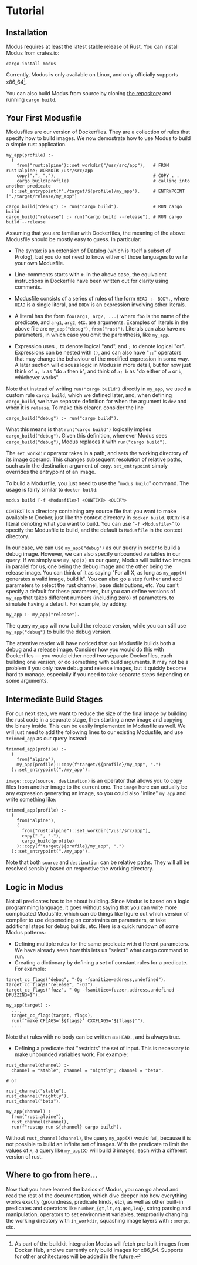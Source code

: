 # Tutorial

## Installation

Modus requires at least the latest stable release of Rust. You can install Modus from crates.io:

```
cargo install modus
```

Currently, Modus is only available on Linux, and only officially supports x86_64[^x86_why].

You can also build Modus from source by cloning [the repository](https://github.com/modus-continens/modus) and running `cargo build`.

## Your First Modusfile

Modusfiles are our version of Dockerfiles. They are a collection of rules that specify how to build images. We now demostrate how to use Modus to build a simple rust application.

```Modusfile
my_app(profile) :-
  (
    from("rust:alpine")::set_workdir("/usr/src/app"),   # FROM rust:alpine; WORKDIR /usr/src/app
    copy(".", "."),                                     # COPY . .
    cargo_build(profile)                                # calling into another predicate
  )::set_entrypoint(f"./target/${profile}/my_app").     # ENTRYPOINT ["./target/release/my_app"]

cargo_build("debug") :- run("cargo build").             # RUN cargo build
cargo_build("release") :- run("cargo build --release"). # RUN cargo build --release
```

Assuming that you are familiar with Dockerfiles, the meaning of the above Modusfile should be mostly easy to guess. In particular:

* The syntax is an extension of [Datalog](https://en.wikipedia.org/wiki/Datalog) (which is itself a subset of Prolog), but you do not need to know either of those languages to write your own Modusfile.

* Line-comments starts with `#`. In the above case, the equivalent instructions in Dockerfile have been written out for clarity using comments.

* Modusfile consists of a series of rules of the form `HEAD :- BODY.`, where `HEAD` is a single literal, and `BODY` is an expression involving other literals.

* A literal has the form `foo(arg1, arg2, ...)` where `foo` is the name of the predicate, and `arg1`, `arg2`, etc. are arguments. Examples of literals in the above file are `my_app("debug")`, `from("rust")`. Literals can also have no parameters, in which case you omit the parenthesis, like `my_app`.

* Expression uses `,` to denote logical "and", and `;` to denote logical "or". Expressions can be nested with `()`, and can also have "`::`" operators that may change the behaviour of the modified expression in some way. A later section will discuss logic in Modus in more detail, but for now just think of `a, b` as "do `a` then `b`", and think of `a; b` as "do either of `a` or `b`, whichever works".

Note that instead of writing `run("cargo build")` directly in `my_app`, we used a custom rule `cargo_build`, which we defined later, and, when defining `cargo_build`, we have separate definition for when the argument is `dev` and when it is `release`. To make this clearer, consider the line

```Modusfile
cargo_build("debug") :- run("cargo build").
```

What this means is that `run("cargo build")` logically implies `cargo_build("debug")`. Given this definition, whenever Modus sees `cargo_build("debug")`, Modus replaces it with `run("cargo build")`.

The `set_workdir` operator takes in a path, and sets the working directory of its image operand. This changes subsequent resolution of relative paths, such as in the destination argument of `copy`. `set_entrypoint` simply overrides the entrypoint of an image.

To build a Modusfile, you just need to use the "`modus build`" command. The usage is fairly similar to `docker build`:

```
modus build [-f <Modusfile>] <CONTEXT> <QUERY>
```

`CONTEXT` is a directory containing any source file that you want to make available to Docker, just like the context directory in `docker build`. `QUERY` is a literal denoting what you want to build. You can use "`-f <Modusfile>`" to specify the Modusfile to build, and the default is `Modusfile` in the context directory.

In our case, we can use `my_app("debug")` as our query in order to build a debug image. However, we can also specify unbounded variables in our query. If we simply use `my_app(X)` as our query, Modus will build two images in parallel for us, one being the debug image and the other being the release image. You can think of it as saying "For all X, as long as `my_app(X)` generates a valid image, build it". You can also go a step further and add parameters to select the rust channel, base distributions, etc. You can't specify a default for these parameters, but you can define versions of `my_app` that takes different numbers (including zero) of parameters, to simulate having a default. For example, by adding:

```Modusfile
my_app :- my_app("release").
```

The query `my_app` will now build the release version, while you can still use `my_app("debug")` to build the debug version.

The attentive reader will have noticed that our Modusfile builds both a debug and a release image. Consider how you would do this with Dockerfiles &mdash; you would either need two separate Dockerfiles, each building one version, or do something with build arguments. It may not be a problem if you only have debug and release images, but it quickly become hard to manage, especially if you need to take separate steps depending on some arguments.

## Intermediate Build Stages

For our next step, we want to reduce the size of the final image by building the rust code in a separate stage, then starting a new image and copying the binary inside. This can be easily implemented in Modusfile as well. We will just need to add the following lines to our existing Modusfile, and use `trimmed_app` as our query instead:

```Modusfile
trimmed_app(profile) :-
  (
    from("alpine"),
    my_app(profile)::copy(f"target/${profile}/my_app", ".")
  )::set_entrypoint("./my_app").
```

`image::copy(source, destination)` is an operator that allows you to copy files from another image to the current one. The `image` here can actually be any expression generating an image, so you could also "inline" `my_app` and write something like:

```Modusfile
trimmed_app(profile) :-
  (
    from("alpine"),
    (
      from("rust:alpine")::set_workdir("/usr/src/app"),
      copy(".", "."),
      cargo_build(profile)
    )::copy(f"target/${profile}/my_app", ".")
  )::set_entrypoint("./my_app").
```

Note that both `source` and `destination` can be relative paths. They will all be resolved sensibly based on respective the working directory.

## Logic in Modus

Not all predicates has to be about building. Since Modus is based on a logic programming language, it goes without saying that you can write more complicated Modusfile, which can do things like figure out which version of compiler to use depeneding on constraints on parameters, or take additional steps for debug builds, etc. Here is a quick rundown of some Modus patterns:

* Defining multiple rules for the same predicate with different parameters. We have already seen how this lets us "select" what cargo command to run.
* Creating a dictionary by defining a set of constant rules for a predicate. For example:

```Modusfile
target_cc_flags("debug", "-Og -fsanitize=address,undefined").
target_cc_flags("release", "-O3").
target_cc_flags("fuzz", "-Og -fsanitize=fuzzer,address,undefined -DFUZZING=1").

my_app(target) :-
  ...,
  target_cc_flags(target, flags),
  run(f"make CFLAGS='${flags}' CXXFLAGS='${flags}'"),
  ....
```

Note that rules with no body can be written as `HEAD.`, and is always true.

* Defining a predicate that "restricts" the set of input. This is necessary to make unbounded variables work. For example:

```Modusfile
rust_channel(channel) :-
  channel = "stable"; channel = "nightly"; channel = "beta".

# or

rust_channel("stable").
rust_channel("nightly").
rust_channel("beta").

my_app(channel) :-
  from("rust:alpine"),
  rust_channel(channel),
  run(f"rustup run ${channel} cargo build").
```

Without `rust_channel(channel)`, the query `my_app(X)` would fail, because it is not possible to build an infinite set of images. With the predicate to limit the values of `X`, a query like `my_app(X)` will build 3 images, each with a different version of rust.

## Where to go from here&hellip;

Now that you have learned the basics of Modus, you can go ahead and read the rest of the documentation, which dive deeper into how everything works exactly (groundness, predicate kinds, etc), as well as other built-in predicates and operators like `number_{gt,lt,eq,geq,leq}`, string parsing and manipulation, operators to set environment variables, temproarily changing the working directory with `in_workdir`, squashing image layers with `::merge`, etc.

[^x86_why]: As part of the buildkit integration Modus will fetch pre-built images from Docker Hub, and we currently only build images for x86_64. Supports for other architectures will be added in the future.
